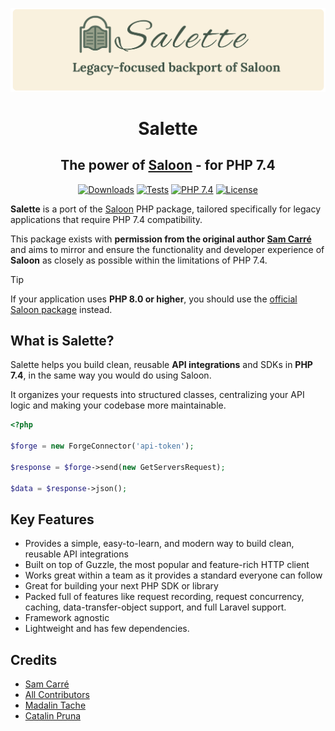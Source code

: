 <p align="center"><img src="/art/salette_transparent.png" alt="A legacy focus backport of Saloon"></p>

<div align="center">

# Salette

## The power of [Saloon](https://github.com/saloonphp/saloon) - for PHP 7.4

[![Downloads](https://img.shields.io/packagist/dt/niladam/salette.svg)](https://packagist.org/packages/niladam/salette)
[![Tests](https://github.com/niladam/salette/workflows/Tests/badge.svg)](https://github.com/niladam/salette/actions?query=workflow%3ATests)
[![PHP 7.4](https://img.shields.io/badge/PHP-7.4-blue.svg)](https://php.net)
[![License](https://img.shields.io/badge/license-MIT-green.svg)](LICENSE)

</div>

**Salette** is a port of the [Saloon](https://github.com/saloonphp/saloon) PHP package, tailored specifically for legacy applications that require PHP 7.4 compatibility.

This package exists with **permission from the original author [Sam Carré](https://github.com/Sammyjo20)** and aims to mirror and ensure the functionality and developer experience of **Saloon** as closely as possible within the limitations of PHP 7.4.

> [!TIP]
> If your application uses **PHP 8.0 or higher**, you should use the [official Saloon package](https://github.com/saloonphp/saloon) instead.


## What is Salette?

Salette helps you build clean, reusable **API integrations** and SDKs in **PHP 7.4**, in the same way you would do using Saloon.

It organizes your requests into structured classes, centralizing your API logic and making your codebase more maintainable.

```php
<?php

$forge = new ForgeConnector('api-token');

$response = $forge->send(new GetServersRequest);

$data = $response->json();
```

## Key Features

- Provides a simple, easy-to-learn, and modern way to build clean, reusable API integrations
- Built on top of Guzzle, the most popular and feature-rich HTTP client
- Works great within a team as it provides a standard everyone can follow
- Great for building your next PHP SDK or library
- Packed full of features like request recording, request concurrency, caching, data-transfer-object support, and full Laravel support.
- Framework agnostic
- Lightweight and has few dependencies.


## Credits

- [Sam Carré](https://github.com/Sammyjo20)
- [All Contributors](https://github.com/Sammyjo20/Saloon/contributors)
- [Madalin Tache](https://github.com/niladam)
- [Catalin Pruna](https://github.com/PrunaCatalin)
